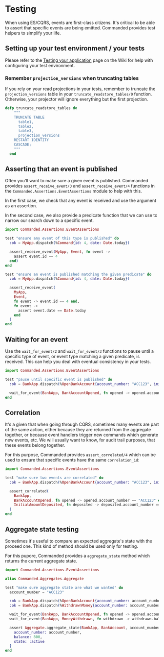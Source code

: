 # Testing

When using ES/CQRS, events are first-class citizens. It's critical to be able to assert that specific events are being emitted. Commanded provides test helpers to simplify your life.

## Setting up your test environment / your tests

Please refer to the [Testing your application](https://github.com/commanded/commanded/wiki/Testing-your-application) page on the Wiki for help with configuring your test environment.

### Remember `projection_versions` when truncating tables

If you rely on your read projections in your tests, remember to truncate the `projection_versions` table in your `truncate_readstore_tables/0` function. Otherwise, your projector will ignore everything but the first projection.

```elixir
defp truncate_readstore_tables do
    """
    TRUNCATE TABLE
      table1,
      table2,
      table3,
      projection_versions
    RESTART IDENTITY
    CASCADE;
    """
  end
```

## Asserting that an event is published

Often you'll want to make sure a given event is published. Commanded provides `assert_receive_event/3` and `assert_receive_event/4` functions in the `Commanded.Assertions.EventAssertions` module to help with this.

In the first case, we check that any event is received and use the argument as an assertion.

In the second case, we also provide a predicate function that we can use to narrow our search down to a specific event.

```elixir
import Commanded.Assertions.EventAssertions

test "ensure any event of this type is published" do
  :ok = MyApp.dispatch(%Command{id: 4, date: Date.today})

  assert_receive_event(MyApp, Event, fn event ->
    assert event.id == 4
  end)
end

test "ensure an event is published matching the given predicate" do
  :ok = MyApp.dispatch(%Command{id: 4, date: Date.today})

  assert_receive_event(
    MyApp,
    Event,
    fn event -> event.id == 4 end,
    fn event ->
      assert event.date == Date.today
    end
  )
end
```

## Waiting for an event

Use the `wait_for_event/2` and `wait_for_event/3` functions to pause until a specific type of event, or event type matching a given predicate, is received. This can help you deal with eventual consistency in your tests.

```elixir
import Commanded.Assertions.EventAssertions

test "pause until specific event is published" do
  :ok = BankApp.dispatch(%OpenBankAccount{account_number: "ACC123", initial_balance: 1_000})

  wait_for_event(BankApp, BankAccountOpened, fn opened -> opened.account_number == "ACC123" end)
end
```

## Correlation

It's a given that when going through CQRS, sometimes many events are part of the same action, either because they are returned from the aggregate together, or because event handlers trigger new commands which generate new events, etc. We will usually want to know, for audit trail purposes, that these events belong together.

For this purpose, Commanded provides `assert_correlated/4` which can be used to ensure that specific events have the same `correlation_id`:

```elixir
import Commanded.Assertions.EventAssertions

test "make sure two events are correlated" do
  :ok = BankApp.dispatch(%OpenBankAccount{account_number: "ACC123", initial_balance: 1_000})

  assert_correlated(
    BankApp,
    BankAccountOpened, fn opened -> opened.account_number == "ACC123" end,
    InitialAmountDeposited, fn deposited -> deposited.account_number == "ACC123" end
  )
end
```

## Aggregate state testing

Sometimes it's useful to compare an expected aggregate's state with the proceed one. This kind of method should be used
only for testing.

For this pupore, Commanded provides a `aggregate_state` method which returns the current aggregate state.

```elixir
import Commanded.Assertions.EventAssertions

alias Commanded.Aggregates.Aggregate

test "make sure aggregate state are what we wanted" do
  account_number = "ACC123"

  :ok = BankApp.dispatch(%OpenBankAccount{account_number: account_number, initial_balance: 1_000})
  :ok = BankApp.dispatch(%WithdrawnMoney{account_number: account_number, amount: 200})

  wait_for_event(BankApp, BankAccountOpened, fn opened -> opened.account_number == "ACC123" end)
  wait_for_event(BankApp, MoneyWithdrawn, fn withdrawn -> withdrawn.balance == 800 end)

  assert Aggregate.aggregate_state(BankApp, BankAccount, account_number) == %BankAccount{
    account_number: account_number,
    balance: 800,
    state: :active
  }
end
```
